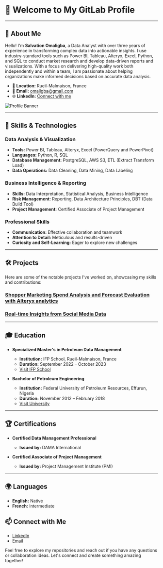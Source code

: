 # 👋 Welcome to My GitLab Profile

---

## 👤 About Me

Hello! I'm **Salvation Omaligba**, a Data Analyst with over three years of experience in transforming complex data into actionable insights. I use industry-standard tools such as Power BI, Tableau, Alteryx, Excel, Python, and SQL to conduct market research and develop data-driven reports and visualizations. With a focus on delivering high-quality work both independently and within a team, I am passionate about helping organizations make informed decisions based on accurate data analysis.

- 📍 **Location:** Rueil-Malmaison, France
- 📧 **Email:** [omaligba@gmail.com](mailto:omaligba@gmail.com)
- 🌐 **LinkedIn:** [Connect with me](https://www.linkedin.com/in/salvation-omaligba-a18543134)

![Profile Banner](https://via.placeholder.com/1200x300.png?text=Welcome+to+My+Github+Profile)

---

## 🚀 Skills & Technologies

### **Data Analysis & Visualization**
- **Tools:** Power BI, Tableau, Alteryx, Excel (PowerQuery and PowerPivot)
- **Languages:** Python, R, SQL
- **Database Management:** PostgreSQL, AWS S3, ETL (Extract Transform Load)
- **Data Operations:** Data Cleaning, Data Mining, Data Labeling

### **Business Intelligence & Reporting**
- **Skills:** Data Interpretation, Statistical Analysis, Business Intelligence
- **Risk Management:** Reporting, Data Architecture Principles, DBT (Data Build Tool)
- **Project Management:** Certified Associate of Project Management

### **Professional Skills**
- **Communication:** Effective collaboration and teamwork
- **Attention to Detail:** Meticulous and results-driven
- **Curiosity and Self-Learning:** Eager to explore new challenges

---

## 🛠️ Projects

Here are some of the notable projects I've worked on, showcasing my skills and contributions:

### [Shopper Marketing Spend Analysis and Forecast Evaluation with Alteryx analytics](https://gitlab.com/databanker/shopper-marketing-spend-analysis-and-forecast-evaluation-with-alteryx-analytics)


### [Real-time Insights from Social Media Data](https://gitlab.com/databanker/real-time-insights-from-social-media-data)



---

## 🎓 Education

- **Specialized Master's in Petroleum Data Management**
  - **Institution:** IFP School, Rueil-Malmaison, France
  - **Duration:** September 2022 – October 2023
  - [Visit IFP School](https://www.ifp-school.com)

- **Bachelor of Petroleum Engineering**
  - **Institution:** Federal University of Petroleum Resources, Effurun, Nigeria
  - **Duration:** November 2012 – February 2018
  - [Visit University](https://www.fupre.edu.ng)

---

## 🏆 Certifications

- **Certified Data Management Professional**
  - **Issued by:** DAMA International

- **Certified Associate of Project Management**
  - **Issued by:** Project Management Institute (PMI)

---

## 🌍 Languages

- **English:** Native
- **French:** Intermediate


## 📫 Connect with Me

- [LinkedIn](https://www.linkedin.com/in/salvation-omaligba-a18543134)
- [Email](mailto:omaligba@gmail.com)

Feel free to explore my repositories and reach out if you have any questions or collaboration ideas. Let's connect and create something amazing together!
